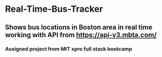 # Real-Time-Bus-Tracker
## Shows bus locations in Boston area in real time working with API from https://api-v3.mbta.com/
### Assigned project from MIT xpro full stack bootcamp
